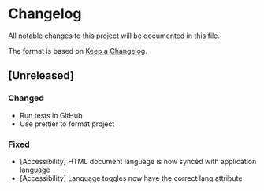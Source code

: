 # Changelog

All notable changes to this project will be documented in this file.

The format is based on [Keep a Changelog](https://keepachangelog.com/en/1.0.0/).

## [Unreleased]

### Changed

-   Run tests in GitHub
-   Use prettier to format project

### Fixed

- [Accessibility] HTML document language is now synced with application language
- [Accessibility] Language toggles now have the correct lang attribute
